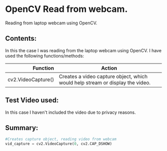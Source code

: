 # OpenCV Read from webcam.
Reading from laptop webcam using OpenCV.
## Contents:

In this the case I was reading from the laptop webcam using OpenCV.
I have used the following functions/methods:

| Function        |Action                                                                        | 
|----------------:|------------------------------------------------------------------------------|
|cv2.VideoCapture()   | Creates a video capture object, which would help stream or display the video.|


## Test Video used: 
In this case I haven't included the video due to privacy reasons.


## Summary:

```python
#Creates capture object, reading video from webcam
vid_capture = cv2.VideoCapture(0, cv2.CAP_DSHOW)
```

